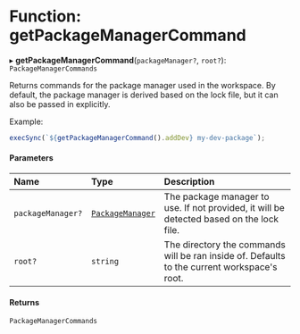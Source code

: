 # Function: getPackageManagerCommand

▸ **getPackageManagerCommand**(`packageManager?`, `root?`): `PackageManagerCommands`

Returns commands for the package manager used in the workspace.
By default, the package manager is derived based on the lock file,
but it can also be passed in explicitly.

Example:

```javascript
execSync(`${getPackageManagerCommand().addDev} my-dev-package`);
```

#### Parameters

| Name              | Type                                                                    | Description                                                                                 |
| :---------------- | :---------------------------------------------------------------------- | :------------------------------------------------------------------------------------------ |
| `packageManager?` | [`PackageManager`](/reference/core-api/devkit/documents/PackageManager) | The package manager to use. If not provided, it will be detected based on the lock file.    |
| `root?`           | `string`                                                                | The directory the commands will be ran inside of. Defaults to the current workspace's root. |

#### Returns

`PackageManagerCommands`
